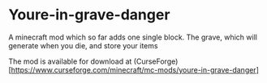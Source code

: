 # Youre-in-grave-danger
 A minecraft mod which so far adds one single block. The grave, which will generate when you die, and store your items

The mod is available for download at (CurseForge)[https://www.curseforge.com/minecraft/mc-mods/youre-in-grave-danger]

